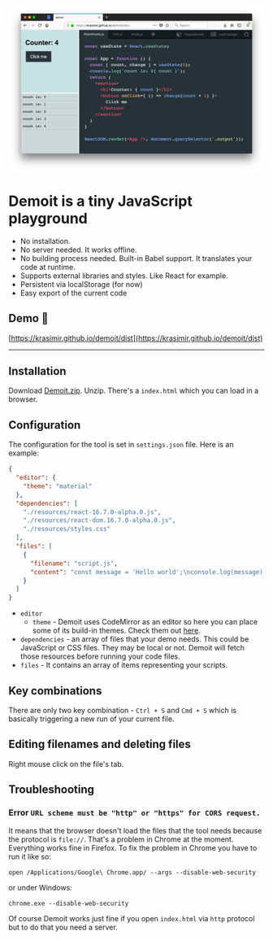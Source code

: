 ![demoit](./demoit.png)

# **Demoit** is a tiny JavaScript playground

* No installation.
* No server needed. It works offline.
* No building process needed. Built-in Babel support. It translates your code at runtime.
* Supports external libraries and styles. Like React for example.
* Persistent via localStorage (for now)
* Easy export of the current code

## Demo :rocket:

[https://krasimir.github.io/demoit/dist](https://krasimir.github.io/demoit/dist)

---

## Installation

Download [Demoit.zip](https://github.com/krasimir/demoit/raw/master/demoit.zip). Unzip. There's a `index.html` which you can load in a browser.

## Configuration

The configuration for the tool is set in `settings.json` file. Here is an example:

```json
{
  "editor": {
    "theme": "material"
  },
  "dependencies": [
    "./resources/react-16.7.0-alpha.0.js",
    "./resources/react-dom.16.7.0-alpha.0.js",
    "./resources/styles.css"
  ],
  "files": [
    {
      "filename": "script.js",
      "content": "const message = 'Hello world';\nconsole.log(message);"
    }
  ]
}
```

* `editor`
  * `theme` - Demoit uses CodeMirror as an editor so here you can place some of its build-in themes. Check them out [here](https://codemirror.net/demo/theme.html).
* `dependencies` - an array of files that your demo needs. This could be JavaScript or CSS files. They may be local or not. Demoit will fetch those resources before running your code files.
* `files` - It contains an array of items representing your scripts.

## Key combinations

There are only two key combination - `Ctrl + S` and `Cmd + S` which is basically triggering a new run of your current file.

## Editing filenames and deleting files

Right mouse click on the file's tab.

## Troubleshooting

### Error `URL scheme must be "http" or "https" for CORS request.`

It means that the browser doesn't load the files that the tool needs because the protocol is `file://`. That's a problem in Chrome at the moment. Everything works fine in Firefox. To fix the problem in Chrome you have to run it like so:

```
open /Applications/Google\ Chrome.app/ --args --disable-web-security
```
or under Windows:
```
chrome.exe --disable-web-security
```

Of course Demoit works just fine if you open `index.html` via `http` protocol but to do that you need a server.
